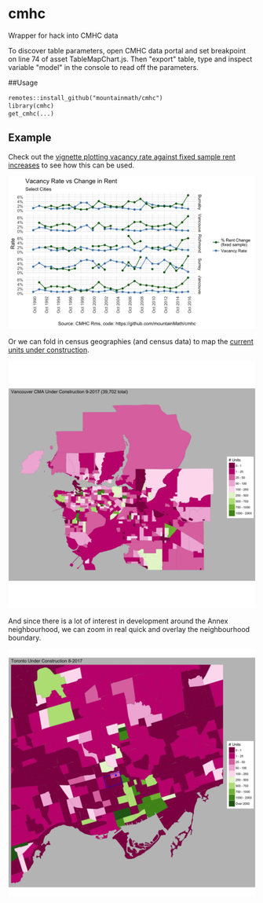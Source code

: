 # cmhc
Wrapper for hack into CMHC data

To discover table parameters, open CMHC data portal and set breakpoint on line 74 of asset TableMapChart.js. Then "export" table, type and
inspect variable "model" in the console to read off the parameters.

##Usage
```
remotes::install_github("mountainmath/cmhc")
library(cmhc)
get_cmhc(...)
```

## Example
Check out the [vignette plotting vacancy rate against fixed sample rent increases](https://htmlpreview.github.io/?https://github.com/mountainMath/cmhc/blob/master/vignettes/vacancy_vs_rent_change.nb.html) to see how this can be used.

![Vacancy rate](images/vacancy_rent_change.png)

Or we can fold in census geographies (and census data) to map the [current units under construction](https://github.com/mountainMath/cmhc/blob/master/vignettes/Under%20Construction.nb.html).

![Under Construction](images/under_construction.png)

And since there is a lot of interest in development around the Annex neighbourhood, we can zoom in real quick and overlay the neighbourhood boundary.

![Annex](images/under_construction_annex.png)

